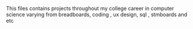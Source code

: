 This files contains projects throughout my college career in computer science varying from breadboards, coding , ux design, sql , stmboards and etc 
